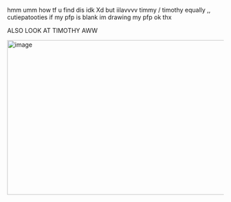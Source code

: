 hmm umm how tf u find dis idk Xd but iilavvvv timmy / timothy equally ,, cutiepatooties if my pfp is blank im drawing my pfp ok thx

ALSO LOOK AT TIMOTHY AWW

<img width="640" height="360" alt="image" src="https://github.com/user-attachments/assets/b3e5ee1a-d78a-49b2-822f-0dec4a2741b5" />

